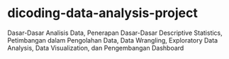 # dicoding-data-analysis-project
Dasar-Dasar Analisis Data, Penerapan Dasar-Dasar Descriptive Statistics, Petimbangan dalam Pengolahan Data, Data Wrangling, Exploratory Data Analysis, Data Visualization, dan Pengembangan Dashboard
